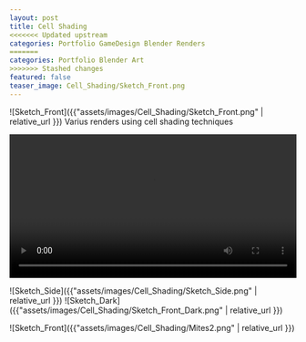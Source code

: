 ```yaml
---
layout: post
title: Cell Shading
<<<<<<< Updated upstream
categories: Portfolio GameDesign Blender Renders
=======
categories: Portfolio Blender Art
>>>>>>> Stashed changes
featured: false
teaser_image: Cell_Shading/Sketch_Front.png
---
```

![Sketch_Front]({{"assets/images/Cell_Shading/Sketch_Front.png" | relative_url }})
Varius renders using cell shading techniques


<div style="text-align: center;">
  <video controls loop style="max-width: 100%; width: 600px; height: auto;">
    <source src="{{ site.baseurl }}/assets/Video/CellShrooms.mp4" type="video/mp4">
    Your browser does not support the video tag.
  </video>
</div>


![Sketch_Side]({{"assets/images/Cell_Shading/Sketch_Side.png" | relative_url }})
![Sketch_Dark]({{"assets/images/Cell_Shading/Sketch_Front_Dark.png" | relative_url }})

![Sketch_Front]({{"assets/images/Cell_Shading/Mites2.png" | relative_url }})